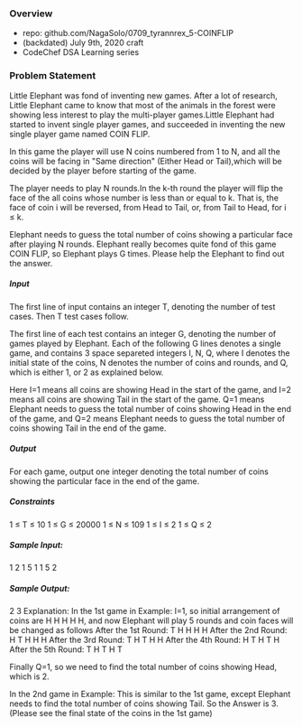 ### Overview

- repo: github.com/NagaSolo/0709_tyrannrex_5-COINFLIP
- (backdated) July 9th, 2020 craft
- CodeChef DSA Learning series

### Problem Statement
Little Elephant was fond of inventing new games. After a lot of research, Little Elephant came to know that most of the animals in the forest were showing less interest to play the multi-player games.Little Elephant had started to invent single player games, and succeeded in inventing the new single player game named COIN FLIP.

In this game the player will use N coins numbered from 1 to N, and all the coins will be facing in "Same direction" (Either Head or Tail),which will be decided by the player before starting of the game.

The player needs to play N rounds.In the k-th round the player will flip the face of the all coins whose number is less than or equal to k. That is, the face of coin i will be reversed, from Head to Tail, or, from Tail to Head, for i ≤ k.

Elephant needs to guess the total number of coins showing a particular face after playing N rounds. Elephant really becomes quite fond of this game COIN FLIP, so Elephant plays G times. Please help the Elephant to find out the answer.

##### Input
The first line of input contains an integer T, denoting the number of test cases. Then T test cases follow.

The first line of each test contains an integer G, denoting the number of games played by Elephant. Each of the following G lines denotes a single game, and contains 3 space separeted integers I, N, Q, where I denotes the initial state of the coins, N denotes the number of coins and rounds, and Q, which is either 1, or 2 as explained below.

Here I=1 means all coins are showing Head in the start of the game, and I=2 means all coins are showing Tail in the start of the game. Q=1 means Elephant needs to guess the total number of coins showing Head in the end of the game, and Q=2 means Elephant needs to guess the total number of coins showing Tail in the end of the game.

##### Output
For each game, output one integer denoting the total number of coins showing the particular face in the end of the game.

##### Constraints
1 ≤ T ≤ 10
1 ≤ G ≤ 20000
1 ≤ N ≤ 109
1 ≤ I ≤ 2
1 ≤ Q ≤ 2

##### Sample Input:
1
2
1 5 1
1 5 2

##### Sample Output:
2
3
Explanation:
In the 1st game in Example: I=1, so initial arrangement of coins are H H H H H, and now Elephant will play 5 rounds and coin faces will be changed as follows
After the 1st Round: T H H H H
After the 2nd Round: H T H H H
After the 3rd Round: T H T H H
After the 4th Round: H T H T H
After the 5th Round: T H T H T

Finally Q=1, so we need to find the total number of coins showing Head, which is 2.

In the 2nd game in Example: This is similar to the 1st game, except Elephant needs to find the total number of coins showing Tail. So the Answer is 3. (Please see the final state of the coins in the 1st game)
